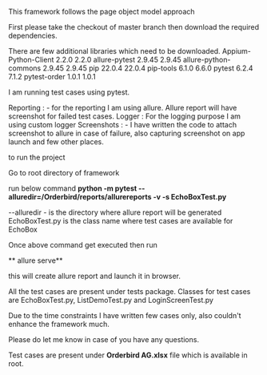 This framework follows the page object model approach

First please take the checkout of master branch then download the required dependencies.

There are few additional libraries which need to be downloaded.
Appium-Python-Client	2.2.0	2.2.0
allure-pytest	2.9.45	2.9.45
allure-python-commons	2.9.45	2.9.45
pip	22.0.4	22.0.4
pip-tools	6.1.0	6.6.0
pytest	6.2.4	7.1.2
pytest-order	1.0.1	1.0.1

I am running test cases using pytest.

Reporting : - for the reporting I am using allure. Allure report will have screenshot for failed test cases. 
Logger : For the logging purpose I am using custom logger
Screenshots : - I have written the code to attach screenshot to allure in case of failure, also capturing screenshot on app launch and few other places.


to run the project

Go to root directory of framework

run below command
 **python -m pytest --alluredir=/Orderbird/reports/allurereports -v -s EchoBoxTest.py**
 
 --alluredir - is the directory where allure report will be generated
 EchoBoxTest.py is the class name where test cases are available for EchoBox
 
 Once above command get executed then run 
 
** allure serve** 
 
 this will create allure report and launch it in browser.
 
 
 All the test cases are present under tests package. Classes for test cases are EchoBoxTest.py, ListDemoTest.py and LoginScreenTest.py
 
 Due to the time constraints I have written few cases only, also couldn't enhance the framework much.
 
 Please do let me know in case of you have any questions.
 
 Test cases are present under **Orderbird AG.xlsx** file which is available in root.
 
